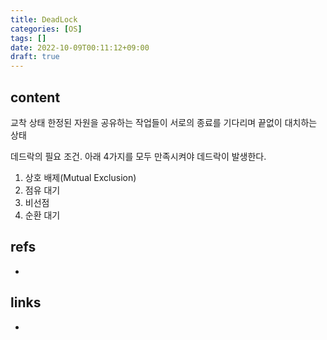 ```yaml
---
title: DeadLock
categories: [OS]
tags: []
date: 2022-10-09T00:11:12+09:00
draft: true
---
```


## content
교착 상태
한정된 자원을 공유하는 작업들이 서로의 종료를 기다리며 끝없이 대치하는 상태

데드락의 필요 조건. 아래 4가지를 모두 만족시켜야 데드락이 발생한다.
1. 상호 배제(Mutual Exclusion)
2. 점유 대기
3. 비선점
4. 순환 대기


## refs
- 


## links
- 
